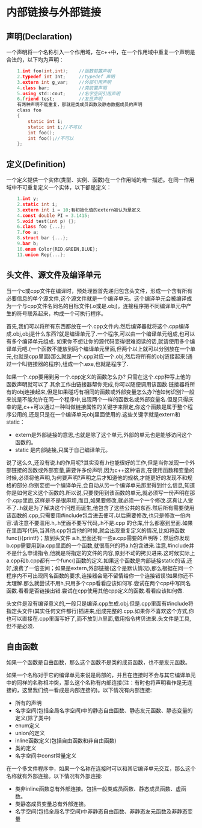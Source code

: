 # 内部链接与外部链接

## 声明(Declaration)

一个声明将一个名称引入一个作用域，在c++中，在一个作用域中重复一个声明是合法的，以下均为声明：

```c
    1.int foo(int,int);    //函数前置声明
    2.typedef int Int;     //typedef 声明
    3.extern int g_var;    //外部引用声明
    4.class bar;           //类前置声明
    5.using std::cout;     //名字空间引用声明
    6.friend test;         //友员声明
    有两种声明不能重复，那就是类成员函数及静态数据成员的声明
    class foo
    {
        static int i;
        static int i;//不可以
        int foo();
        int foo();//不可以
    };
```

## 定义(Definition)

一个定义提供一个实体(类型、实例、函数)在一个作用域的唯一描述。在同一作用域中不可重复定义一个实体，以下都是定义：

```c
    1.int y;
    2.static int i;
    3.extern int i = 10;有初始化值的extern被认为是定义
    4.const double PI = 3.1415;
    5.void test(int p) {};
    6.class foo {...};
    7.foo a;
    8.struct bar {...};
    9.bar b;
    10.enum Color{RED,GREEN,BLUE};
    11.union Rep{...};
```

## 头文件、源文件及编译单元

当一个c或cpp文件在编译时，预处理器首先递归包含头文件，形成一个含有所有必要信息的单个源文件,这个源文件就是一个编译单元。这个编译单元会被编译成为一个与cpp文件名同名的目标文件(.o或是.obj)。连接程序把不同编译单元中产生的符号联系起来，构成一个可执行程序。

首先,我们可以将所有东西都放在一个.cpp文件内.然后编译器就将这个.cpp编译成.obj,obj是什么东西?就是编译单元了.一个程序,可以由一个编译单元组成,也可以有多个编译单元组成. 如果你不想让你的源代码变得很难阅读的话,就请使用多个编译单元吧.(一个函数不能放到两个编译单元里面,但两个以上就可以分别放在一个单元,也就是cpp里面)那么就是一个.cpp对应一个.obj,然后将所有的obj链接起来(通过一个叫链接器的程序),组成一个.exe,也就是程序了.

如果一个.cpp要用到另一个.cpp定义的函数怎么办? 只需在这个.cpp种写上他的函数声明就可以了.其余工作由链接器帮你完成,你可以随便调用该函数.链接器将所有的obj连接起来,但是如果碰巧有相同的函数或外部变量怎么办?他如何识别?一般来说是不能允许在同一个程序中,出现两个一样的函数名或外部变量名.但是只得庆幸的是,c++可以通过一种叫做链接属性的关键字来限定,你这个函数是属于整个程序公用的,还是只是在一个编译单元obj里面使用的.这些关键字就是extern和 static：

* extern是外部链接的意思,也就是除了这个单元,外部的单元也是能够访问这个函数的。
* static 是内部链接,只属于自己编译单元。

说了这么久,还没有说.h的作用呢?其实没有.h也能很好的工作,但是当你发现一个外部链接的函数或外部变量,需要许多份声明,因为c++这种语言,在使用函数和变量的时候,必须将他声明,为何要声明?声明之后才知道他的规格,才能更好的发现不和规格的部分.你别妄想一个编译单元,会自动从另一个编译单元那里得到什么信息,知道你是如何定义这个函数的.所以说,只要使用到该函数的单元,就必须写一份声明在那个.cpp里面,这样是不是很麻烦,而且,如果要修改,就必须一个一个修改.这真让人受不了..h就是为了解决这个问题而诞生,他包含了这些公共的东西.然后所有需要使用该函数的.cpp,只需要用#include包含进去便可.以后需要修改,也只是修改一份内容.请注意不要滥用.h,.h里面不要写代码,.h不是.cpp 的仓库,什么都塞到里面.如果在里面写代码,当其他.cpp包含他的时候,就会出现重复定义的情况,比如将函数func(){printf}；放到头文件 a.h,里面还有一些a.cpp需要的声明等；然后你发现b.cpp需要用到a.cpp里面的一个函数,就很高兴的将a.h包含进来.注意,#include并不是什么申请指令,他就是将指定的文件的内容,原封不动的拷贝进来.这时候实际上a.cpp和b.cpp都有一个func()函数的定义.如果这个函数是内部链接static的话,还好,浪费了一倍空间；如果是extern,外部链接(这个是默认情况),那么根据在同一个程序内不可出现同名函数的要求,连接器会毫不留情给你一个连接错误!如果你还不太理解.那么就尝试不用h,只用多个cpp看看应该如何写.尝试在两个cpp中写同名函数.看看是否链接出错.尝试在cpp使用其他cpp定义的函数.看看应该如何做.

头文件是没有编译意义的,一般只是编译.cpp生成.obj.但是.cpp里面有#include将指定头文件(其实任何文件都行)插进来,组成完整的.cpp.如果你不喜欢这个方式,你也可以直接在.cpp里面写好了,而不放到.h里面,载用指令拷贝进来.头文件是工具,但不是必须.

## 自由函数

如果一个函数是自由函数，那么这个函数不是类的成员函数，也不是友元函数。

如果一个名称对于它的编译单元来说是局部的，并且在连接时不会与其它编译单元中的同样的名称相冲突，那么这个名称有内部连接(注：有时也将声明看作是无连接的，这里我们统一看成是内部连接的)。以下情况有内部连接:

* 所有的声明
* 名字空间(包括全局名字空间)中的静态自由函数、静态友元函数、静态变量的定义(除了类中)
* enum定义
* union的定义
* inline函数定义(包括自由函数和非自由函数)
* 类的定义
* 名字空间中const常量定义

在一个多文件程序中，如果一个名称在连接时可以和其它编译单元交互，那么这个名称就有外部连接。以下情况有外部连接:

* 类非inline函数总有外部连接。包括一般类成员函数、静态成员函数、虚函数。
* 类静态成员变量总有外部连接。
* 名字空间(包括全局名字空间)中非静态自由函数、非静态友元函数及非静态变量

